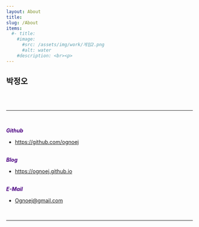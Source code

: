 ```yaml
---
layout: About
title: 
slug: /About
items:
  #- title: 
    #image:
      #src: /assets/img/work/게임2.png
      #alt: water
    #description: <br><p>
---
```


**<span style="color:red"></span>**


## **박정오**

<br><br>


--------------
<br>

***<span style="color:indigo">Github</span>***<br>
- <span style="color:#C0C0FF;">https://github.com/ognoej</span><br><br>


***<span style="color:indigo">Blog</span>***<br>
-  <span style="color:#C0C0FF;">https://ognoej.github.io</span><br><br>



***<span style="color:indigo">E-Mail</span>***<br>
- <span style="color:#C0C0FF;">Ognoej@gmail.com</span>


<br>

-------------




<br />


<br />
<br />
